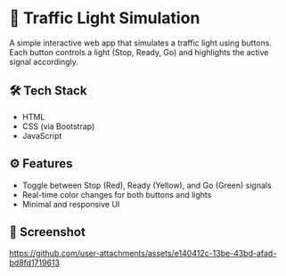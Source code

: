 # 🚦 Traffic Light Simulation

A simple interactive web app that simulates a traffic light using buttons. Each button controls a light (Stop, Ready, Go) and highlights the active signal accordingly.

## 🛠️ Tech Stack

- HTML  
- CSS (via Bootstrap)  
- JavaScript  

## ⚙️ Features

- Toggle between Stop (Red), Ready (Yellow), and Go (Green) signals  
- Real-time color changes for both buttons and lights  
- Minimal and responsive UI  

## 📸 Screenshot

https://github.com/user-attachments/assets/e140412c-13be-43bd-afad-bd8fd1719613


